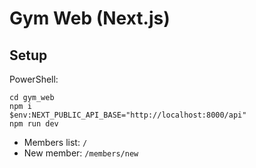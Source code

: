 # Gym Web (Next.js)

## Setup

PowerShell:

```
cd gym_web
npm i
$env:NEXT_PUBLIC_API_BASE="http://localhost:8000/api"
npm run dev
```

- Members list: `/`
- New member: `/members/new`





